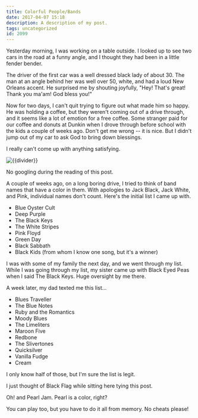 ```yaml
---
title: Colorful People/Bands
date: 2017-04-07 15:18
description: A description of my post.
tags: uncategorized
id: 2099
---
```

Yesterday morning, I was working on a table outside.  I looked up to see two cars in the road at a funny angle, and I thought they had been in a little fender bender.

The driver of the first car was a well dressed black lady of about 30.  The man at an angle behind her was well over 50, white, and had a loud New Orleans accent.  He surprised me by shouting joyfully, "Hey!  That's great!  Thank you ma'am!  God bless you!"

Now for two days, I can't quit trying to figure out what made him so happy.  He was holding a coffee, but they weren't coming out of a drive through, and it seems like a lot of emotion for a free coffee.  Some stranger paid for our coffee and donuts at Dunkin when I drove through before school with the kids a couple of weeks ago.  Don't get me wrong -- it is nice.  But I didn't jump out of my car to ask God to bring down blessings.

I really can't come up with anything satisfying.

<img src="/img/greenline.gif" class="greenline" alt="{{divider}}" />

No googling during the reading of this post.

A couple of weeks ago, on a long boring drive, I tried to think of band names that have a color in them.  With apologies to Jack Black, Jack White, and Pink, individual names don't count.  Here's the initial list I came up with.

<ul><li>Blue Oyster Cult</li>
<li>Deep Purple</li>
<li>The Black Keys</li>
<li>The White Stripes</li>
<li>Pink Floyd</li>
<li>Green Day</li>
<li>Black Sabbath</li>
<li>Black Kids (from whom I know one song, but it's a winner)</li></ul>

I was with some of my family the next day, and we went through my list.  While I was going through my list, my sister came up with Black Eyed Peas when I said The Black Keys.  Huge oversight by me there.

A week later, my dad texted me this list...

<ul>
<li>Blues Traveller</li>
<li>The Blue Notes</li>
<li>Ruby and the Romantics</li>
<li>Moody Blues</li>
<li>The Limeliters</li>
<li>Maroon Five</li>
<li>Redbone</li>
<li>The Slivertones</li>
<li>Quicksilver</li>
<li>Vanilla Fudge</li>
<li>Cream</li>
</ul>

I only know half of those, but I'm sure the list is legit.

I just thought of Black Flag while sitting here tying this post.

Oh! and Pearl Jam.  Pearl is a color, right?

You can play too, but you have to do it all from memory.  No cheats please!